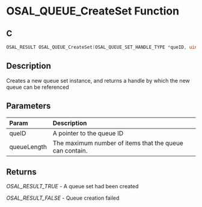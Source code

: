 # OSAL_QUEUE_CreateSet Function

## C

```c
OSAL_RESULT OSAL_QUEUE_CreateSet(OSAL_QUEUE_SET_HANDLE_TYPE *queID, uint32_t queueLength);
```

## Description

 Creates a new queue set instance, and returns a handle by which the new queue
can be referenced

## Parameters

| Param | Description |
|:----- |:----------- |
| queID | A pointer to the queue ID |
| queueLength | The maximum number of items that the queue can contain.  

## Returns

*OSAL_RESULT_TRUE* - A queue set had been created

*OSAL_RESULT_FALSE* - Queue creation failed


